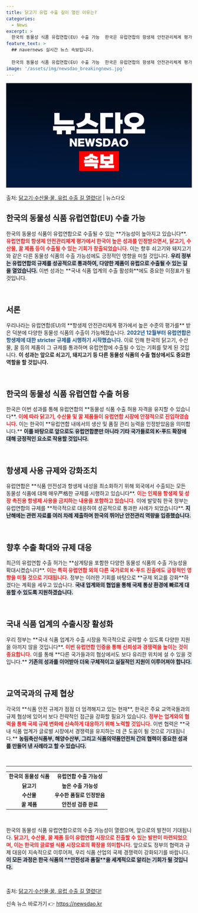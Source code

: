 ```yaml
---
title: 닭고기 유럽 수출 길이 열린 이유는?
categories:
  - News
excerpt: >
  한국의 동물성 식품 유럽연합(EU) 수출 가능  한국은 유럽연합의 항생제 안전관리체계 평가에서 우수한 성과를…
feature_text: >
  ## navernews 실시간 뉴스 속보입니다.

  한국의 동물성 식품 유럽연합(EU) 수출 가능  한국은 유럽연합의 항생제 안전관리체계 평가에서 우수한 성과를…
image: '/assets/img/newsdao_breakingnews.jpg'
---
```


![뉴스다오 속보](/assets/img/newsdao_breakingnews.jpg)

<p>출처: <a href="https://newsdao.kr/4903" rel="dofollow">닭고기·수산물·꿀, 유럽 수출 길 열렸다!</a> | 뉴스다오</p>

<h2 data-ke-size="size26">한국의 동물성 식품 유럽연합(EU) 수출 가능</h2>

<p data-ke-size="size16">한국의 동물성 식품이 유럽연합으로 수출될 수 있는 **가능성이 높아지고 있습니다**. <b><span style="color: #ee2323;">유럽연합의 항생제 안전관리체계 평가에서 한국이 높은 성과를 인정받으면서, 닭고기, 수산물, 꿀 제품 등이 수출될 수 있는 기회가 창출되었습니다.</span></b> 이는 향후 쇠고기와 돼지고기와 같은 다른 동물성 식품의 수출 가능성에도 긍정적인 영향을 미칠 것입니다. <b><span style="background-color: #21538527;">우리 정부는 유럽연합의 규제를 성공적으로 통과하여, 다양한 제품이 유럽으로 수출될 수 있는 길을 열었습니다.</span></b> 이번 성과는 **국내 식품 업계의 수출 활성화**에도 중요한 이정표가 될 것입니다.</p>

<p data-ke-size="size16">&nbsp;</p>

<h2 data-ke-size="size26">서론</h2>

<p data-ke-size="size16">우리나라는 유럽연합(EU)의 **항생제 안전관리체계 평가에서 높은 수준의 평가를** 받은 덕분에 다양한 동물성 식품의 수출이 가능해졌습니다. <b><span style="color: #1a5490;">2022년 12월부터 유럽연합은 항생제에 대한 stricter 규제를 시행하기 시작했습니다.</span></b> 이로 인해 한국의 닭고기, 수산물, 꿀 등의 제품이 그 규제를 통과하며 유럽연합에 수출될 수 있는 기회를 맞게 된 것입니다. <b><span style="ee2323">이 성과는 앞으로 쇠고기, 돼지고기 등 다른 동물성 식품의 수출 협상에서도 중요한 역할을 할 것입니다.</span></b></p>

<p data-ke-size="size16">&nbsp;</p>

<h2 data-ke-size="size26">한국의 동물성 식품 유럽연합 수출 허용</h2>

<p data-ke-size="size16">한국은 이번 성과를 통해 유럽연합의 **동물성 식품 수출 허용 자격을 유지할 수 있습니다**. <b><span style="color: #ee2323;">이에 따라 닭고기, 수산물 및 꿀 제품들이 유럽연합 시장에 안정적으로 진입하였습니다.</span></b> 이는 한국이 **유럽연합 내에서의 생산 및 품질 관리 능력을 인정받았음을 의미합니다.** <b><span style="background-color: #21538527;">이를 바탕으로 앞으로도 유럽연합뿐만 아니라 기타 국가들로의 K-푸드 확장에 대해 긍정적인 요소로 작용할 것입니다.</span></b></p>

<p data-ke-size="size16">&nbsp;</p>

<h2 data-ke-size="size26">항생제 사용 규제와 강화조치</h2>

<p data-ke-size="size16">유럽연합은 **식품 안전성과 항생제 내성을 최소화하기 위해 외국에서 수출되는 모든 동물성 식품에 대해 매우严格한 규제를 시행하고 있습니다**. <b><span style="color: #ee2323;">이는 인체용 항생제 및 성장 촉진용 항생제 사용을 금지하는 내용을 포함하고 있습니다.</span></b> 이에 발맞춰 한국 정부는 유럽연합의 규제를 **적극적으로 대응하여 성공적으로 통과한 사례가 되었습니다**. <b><span style="background-color: #21538527;">지난해에는 관련 자료를 여러 차례 제출하며 한국의 뛰어난 안전관리 역량을 입증했습니다.</span></b></p>

<p data-ke-size="size16">&nbsp;</p>

<h2 data-ke-size="size26">향후 수출 확대와 규제 대응</h2>

<p data-ke-size="size16">최근의 유럽연합 수출 허가는 **삼계탕을 포함한 다양한 동물성 식품의 수출 가능성을 확대시켰습니다**. <b><span style="color: #ee2323;">이는 특히 유럽연합 외의 다른 국가로의 K-푸드 진출에도 긍정적인 영향을 미칠 것으로 기대됩니다.</span></b> 정부는 이러한 기회를 바탕으로 **규제 외교를 강화**하겠다는 계획을 세우고 있습니다. <b><span style="background-color: #21538527;">국내 업계와의 협업을 통해 국제 통상 환경에 빠르게 대응할 수 있도록 지원하겠습니다.</span></b></p>

<p data-ke-size="size16">&nbsp;</p>

<h2 data-ke-size="size26">국내 식품 업계의 수출시장 활성화</h2>

<p data-ke-size="size16">우리 정부는 **국내 식품 업계가 수출 시장을 적극적으로 공략할 수 있도록 다양한 지원을 아끼지 않을 것입니다**. <b><span style="color: #ee2323;">이번 유럽연합 인증을 통해 신뢰성과 경쟁력을 높이는 것이 중요합니다.</span></b> 이를 통해 **다른 국가들과의 협상에서도 보다 유리한 위치에 설 수 있을 것입니다.** <b><span style="background-color: #21538527;">기존의 성과를 이어받아 더욱 구체적이고 실질적인 지원이 이루어져야 합니다.</span></b></p>

<p data-ke-size="size16">&nbsp;</p>

<h2 data-ke-size="size26">교역국과의 규제 협상</h2>

<p data-ke-size="size16">각국의 **식품 안전 규제가 점점 더 엄격해지고 있는 현재**, 한국은 주요 교역국들과의 규제 협상에 있어서 보다 전략적인 접근을 강화할 필요가 있습니다. <b><span style="color: #ee2323;">정부는 업계와의 협력을 통해 국제 규제 변화에 신속하게 대응하기 위해 노력할 것입니다.</span></b> 이번 협력은 **국내 식품 업계가 글로벌 시장에서 경쟁력을 유지하는 데 큰 도움이 될 것으로 기대됩니다.** <b><span style="background-color: #21538527;">농림축산식품부, 해양수산부, 그리고 식품의약품안전처 간의 협력이 중요한 성과를 만들어 낸 사례라고 할 수 있습니다.</span></b></p>

<p data-ke-size="size16">&nbsp;</p>

<hr>

<table style="width: 100%; border-collapse: collapse;">
    <tr>
        <td style="text-align: center; height: 17px;"><b>한국의 동물성 식품</b></td>
        <td style="text-align: center; height: 17px;"><b>유럽연합 수출 가능성</b></td>
    </tr>
    <tr>
        <td style="text-align: center; height: 17px;"><b>닭고기</b></td>
        <td style="text-align: center; height: 17px;"><b>높은 수출 가능성</b></td>
    </tr>
    <tr>
        <td style="text-align: center; height: 17px;"><b>수산물</b></td>
        <td style="text-align: center; height: 17px;"><b>우수한 품질로 인정받음</b></td>
    </tr>
    <tr>
        <td style="text-align: center; height: 17px;"><b>꿀 제품</b></td>
        <td style="text-align: center; height: 17px;"><b>안전성 검증 완료</b></td>
    </tr>
</table>

<p data-ke-size="size16">&nbsp;</p>

<p data-ke-size="size16">한국의 동물성 식품 유럽연합으로의 수출 가능성이 열렸으며, 앞으로의 발전이 기대됩니다. <b><span style="color: #ee2323;">닭고기, 수산물, 꿀 제품 등이 유럽연합 시장으로 진출할 수 있는 발판이 마련되었으며, 이는 한국의 글로벌 식품 시장으로의 확장을 의미합니다.</span></b> 앞으로도 정부의 협력과 규제 대응이 지속적으로 이루어져, 우리 식품 산업의 국제 경쟁력이 강화되기를 바랍니다. <b><span style="background-color: #21538527;">이 모든 과정은 한국 식품의 **안전성과 품질**을 세계적으로 알리는 기회가 될 것입니다.</span></b></p>

<p data-ke-size="size16">&nbsp;</p>

<p data-ke-size="size16">출처: <a href="https://newsdao.kr/4903">닭고기·수산물·꿀, 유럽 수출 길 열렸다!</a></p> 

신속 뉴스 바로가기 👉 <a href="https://newsdao.kr" rel="dofollow">https://newsdao.kr</a>


